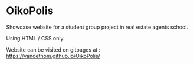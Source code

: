 # OikoPolis

Showcase website for a student group project in real estate agents school.

Using HTML / CSS only.

Website can be visited on gitpages at :
https://vandethom.github.io/OikoPolis/
